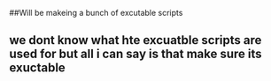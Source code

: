 ##Will be makeing a bunch of excutable scripts 
## we dont know what hte excuatble scripts are used for but all i can say is that make sure its exuctable 
